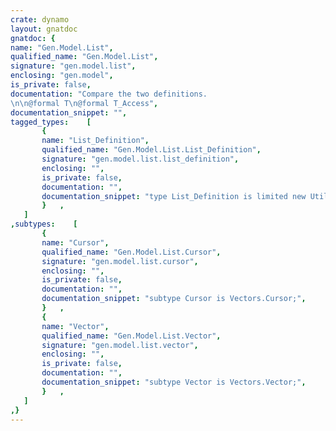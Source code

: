 ```yaml
---
crate: dynamo
layout: gnatdoc
gnatdoc: {
name: "Gen.Model.List",
qualified_name: "Gen.Model.List",
signature: "gen.model.list",
enclosing: "gen.model",
is_private: false,
documentation: "Compare the two definitions.\n\n@formal T\n@formal T_Access",
documentation_snippet: "",
tagged_types:    [
       {
       name: "List_Definition",
       qualified_name: "Gen.Model.List.List_Definition",
       signature: "gen.model.list.list_definition",
       enclosing: "",
       is_private: false,
       documentation: "",
       documentation_snippet: "type List_Definition is limited new Util.Beans.Basic.List_Bean with private\n  with Default_Iterator  => Iterate,\n  Iterator_Element  => T_Access,\n  Constant_Indexing => Element_Value;",
       }   ,
   ]
,subtypes:    [
       {
       name: "Cursor",
       qualified_name: "Gen.Model.List.Cursor",
       signature: "gen.model.list.cursor",
       enclosing: "",
       is_private: false,
       documentation: "",
       documentation_snippet: "subtype Cursor is Vectors.Cursor;",
       }   ,
       {
       name: "Vector",
       qualified_name: "Gen.Model.List.Vector",
       signature: "gen.model.list.vector",
       enclosing: "",
       is_private: false,
       documentation: "",
       documentation_snippet: "subtype Vector is Vectors.Vector;",
       }   ,
   ]
,}
---
```

